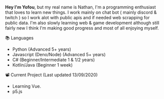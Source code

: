 
**Hey I'm Yofou**, but my real name is Nathan, I'm a programming enthusiast that loves to learn new things.
I work mainly on chat bot ( mainly discord & twitch ) so I work alot with public apis and if needed
web scrapping for public data. I'm also slowly learning web & game development although still fairly new
I think I'm making good progress and most of all enjoying myself.

📚 Languages
  * Python (Advanced 5+ years)
  * Javascript (Deno/Node) (Advanced 5+ years)
  * C# (Beginner/Intermediate 1 & 1/2 years)
  * Kotlin/Java (Beginner 1 week)
 
📽️ Current Project (Last updated 13/09/2020)
  * Learning Vue.
  * p5.js 
